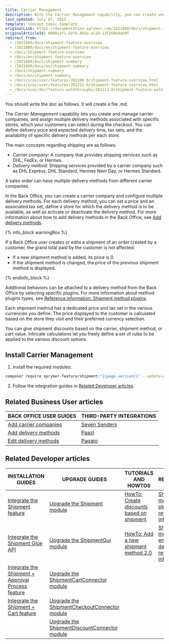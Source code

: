 ```yaml
---
title: Carrier Management
description: With the Carrier Management capability, you can create and manage carrier companies and their delivery methods for every individual store.
last_updated: July 07, 2022
template: concept-topic-template
originalLink: https://documentation.spryker.com/2021080/docs/shipment-feature-overview
originalArticleId: 9090caf1-5dfb-4b5a-ac10-13f268edab9f
redirect_from:
  - /2021080/docs/shipment-feature-overview
  - /2021080/docs/en/shipment-feature-overview
  - /docs/shipment-feature-overview
  - /docs/en/shipment-feature-overview
  - /2021080/docs/shipment-summary
  - /2021080/docs/en/shipment-summary
  - /docs/shipment-summary
  - /docs/en/shipment-summary
  - /docs/scos/user/features/202200.0/shipment-feature-overview.html
  - /docs/scos/user/features/202212.0/shipment-feature-overview.html  
  - /docs/scos/dev/feature-walkthroughs/202212.0/shipment-feature-walkthrough/shipment-feature-walkthrough.html
---
```


You should write the doc as follows. It will create a file .md.

The *Carrier Management* capability lets you create and manage carrier companies, and assign multiple delivery methods associated with specific stores, which your customers can select during the checkout. You can define delivery price and expected delivery time, tax sets, and the availability of specific delivery methods per each store.

The main concepts regarding shipping are as follows:
* *Carrier company*: A company that provides shipping services such as DHL, FedEx, or Hermes.
* *Delivery method*: Shipping services provided by a carrier company such as DHL Express, DHL Standard, Hermes Next Day, or Hermes Standard.

A sales order can have multiple delivery methods from different carrier companies.

In the Back Office, you can create a carrier company and configure multiple delivery methods. For each delivery method, you can set a price and an associated tax set, define a store for which the delivery method is to be available, as well as activate or deactivate the delivery method. For more information about how to add delivery methods in the Back Office, see [Add delivery methods](/docs/pbc/all/carrier-management/{{site.version}}/manage-in-the-back-office/add-delivery-methods.html).

{% info_block warningBox %}

If a Back Office user creates or edits a shipment of an order created by a customer, the grand total paid by the customer is not affected:

* If a new shipment method is added, its price is 0.
* If the shipment method is changed, the price of the previous shipment method is displayed.

{% endinfo_block %}

Additional behaviors can be attached to a delivery method from the Back Office by selecting specific plugins. For more information about method plugins types, see [Reference information: Shipment method plugins](/docs/pbc/all/carrier-management/{{site.version}}/extend-and-customize/shipment-method-plugins-reference-information.html).

Each shipment method has a dedicated price and tax set in the various currencies you define. The price displayed to the customer is calculated based on the store they visit and their preferred currency selection.

You can give shipment discounts based on the carrier, shipment method, or cart value. Intricate calculations let you freely define a set of rules to be applied to the various discount options.

## Install Carrier Management


1. Install the required modules:

```bash
composer require spryker-feature/shipment:"{{page.version}}" --update-with-dependencies
```

2. Follow the integration guides in [Related Developer articles](#related-developer-articles).

## Related Business User articles

|BACK OFFICE USER GUIDES| THIRD-PARTY INTEGRATIONS |
|---| - |
| [Add carrier companies](/docs/pbc/all/carrier-management/{{site.version}}/manage-in-the-back-office/add-carrier-companies.html)  | [Seven Senders](/docs/pbc/all/carrier-management/{{site.version}}/third-party-integrations/seven-senders/seven-senders.html) |
| [Add delivery methods](/docs/pbc/all/carrier-management/{{site.version}}/manage-in-the-back-office/add-delivery-methods.html)  | [Paazl](/docs/pbc/all/carrier-management/{{site.version}}/third-party-integrations/paazl.html) |
| [Edit delivery methods](/docs/pbc/all/carrier-management/{{site.version}}/manage-in-the-back-office/edit-delivery-methods.html)  | [Paqato](/docs/pbc/all/carrier-management/{{site.version}}/third-party-integrations/paqato.html) | |

## Related Developer articles

| INSTALLATION GUIDES  | UPGRADE GUIDES | TUTORIALS AND HOWTOS | REFERENCES |
|---|---|---|---|
| [Integrate the Shipment feature](/docs/pbc/all/carrier-management/{{site.version}}/install-and-upgrade/install-the-shipment-feature.html) | [Upgrade the Shipment module](/docs/pbc/all/carrier-management/{{site.version}}/install-and-upgrade/upgrade-the-shipment-module.html) | [HowTo: Create discounts based on shipment](/docs/pbc/all/discount-management/tutorials-and-howtos/howto-create-discounts-based-on-shipment.html#activate-a-discount-rule-based-on-a-shipment-carrier) | [Shipment method plugins: reference information](/docs/pbc/all/carrier-management/{{site.version}}/extend-and-customize/shipment-method-plugins-reference-information.html) |
| [Integrate the Shipment Glue API](/docs/pbc/all/carrier-management/{{site.version}}/install-and-upgrade/install-glue-api/install-the-shipment-glue-api.html) | [Upgrade the ShipmentGui module](/docs/pbc/all/carrier-management/{{site.version}}/install-and-upgrade/upgrade-the-shipmentgui-module.html) | [HowTo: Add a new shipment method 2.0](/docs/pbc/all/carrier-management/{{site.version}}/tutorials-and-howtos/howto-add-a-new-shipment-method-2.0.html) | [Shipment method entities in the database: reference information](/docs/pbc/all/carrier-management/{{site.version}}/domain-model-and-relationships/shipment-method-entities-in-the-database-reference-information.html) |
| [Integrate the Shipment + Approval Process feature](/docs/pbc/all/carrier-management/{{site.version}}/install-and-upgrade/install-the-shipment-approval-process-feature.html) | [Upgrade the ShipmentCartConnector module](/docs/pbc/all/carrier-management/{{site.version}}/install-and-upgrade/upgrade-the-shipmentcartconnector-module.html) |  |  |
| [Integrate the Shipment + Cart feature](/docs/pbc/all/carrier-management/{{site.version}}/install-and-upgrade/install-the-shipment-cart-feature.html) | [Upgrade the ShipmentCheckoutConnector module](/docs/pbc/all/carrier-management/{{site.version}}/install-and-upgrade/upgrade-the-shipmentcheckoutconnector-module.html) |  |  |
|  | [Upgrade the ShipmentDiscountConnector module](/docs/pbc/all/carrier-management/{{site.version}}/install-and-upgrade/upgrade-the-shipmentdiscountconnector-module.html) |  |  |
